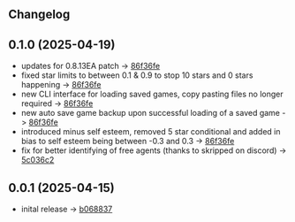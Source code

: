 ## Changelog

## 0.1.0 (2025-04-19)

- updates for 0.8.13EA patch -> [86f36fe](https://github.com/caleuanhopkins/holly-randomiser/pull/1/commits/86f36fef37a8f6eacb7bb0852c7c812b585e8dd1)
- fixed star limits to between 0.1 & 0.9 to stop 10 stars and 0 stars happening -> [86f36fe](https://github.com/caleuanhopkins/holly-randomiser/pull/1/commits/86f36fef37a8f6eacb7bb0852c7c812b585e8dd1)
- new CLI interface for loading saved games, copy pasting files no longer required -> [86f36fe](https://github.com/caleuanhopkins/holly-randomiser/pull/1/commits/86f36fef37a8f6eacb7bb0852c7c812b585e8dd1)
- new auto save game backup upon successful loading of a saved game -> [86f36fe](https://github.com/caleuanhopkins/holly-randomiser/pull/1/commits/86f36fef37a8f6eacb7bb0852c7c812b585e8dd1)
- introduced minus self esteem, removed 5 star conditional and added in bias to self esteem being between -0.3 and 0.3  -> [86f36fe](https://github.com/caleuanhopkins/holly-randomiser/pull/1/commits/86f36fef37a8f6eacb7bb0852c7c812b585e8dd1)
- fix for better identifying of free agents (thanks to skripped on discord) -> [5c036c2](https://github.com/caleuanhopkins/holly-randomiser/pull/1/commits/5c036c22d0b2195482fa7c4319320b3e923e70af)

## 0.0.1 (2025-04-15)

- inital release -> [b068837](https://github.com/caleuanhopkins/holly-randomiser/commit/b068837bae8a8c71588908c5c2ad43764adf24d8)